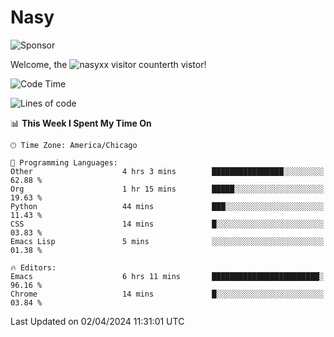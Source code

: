 # Nasy

<!--
<p align="center">
<img height="200" src="https://github-readme-stats.vercel.app/api?username=nasyxx&count_private=true&show_icons=true&theme=dracula&include_all_commits=true"/>
<img height="200" src="https://github-readme-stats.vercel.app/api/top-langs/?username=nasyxx&theme=dracula&hide=html,jupyter+notebook&count_private=true&show_icons=true"/>
</p>

  
----------------
-->

![Sponsor](https://img.shields.io/static/v1.svg?label=Sponsor&message=%E2%9D%A4&logo=GitHub&style=flat&color=pink)
 
Welcome, the ![nasyxx visitor counter](https://count.getloli.com/get/@nasyxx?theme=rule34)th vistor!
 
<!--START_SECTION:waka-->
![Code Time](http://img.shields.io/badge/Code%20Time-4%2C370%20hrs%205%20mins-blue)

![Lines of code](https://img.shields.io/badge/From%20Hello%20World%20I%27ve%20Written-6.3%20million%20lines%20of%20code-blue)

📊 **This Week I Spent My Time On** 

```text
🕑︎ Time Zone: America/Chicago

💬 Programming Languages: 
Other                    4 hrs 3 mins        ████████████████░░░░░░░░░   62.88 % 
Org                      1 hr 15 mins        █████░░░░░░░░░░░░░░░░░░░░   19.63 % 
Python                   44 mins             ███░░░░░░░░░░░░░░░░░░░░░░   11.43 % 
CSS                      14 mins             █░░░░░░░░░░░░░░░░░░░░░░░░   03.83 % 
Emacs Lisp               5 mins              ░░░░░░░░░░░░░░░░░░░░░░░░░   01.38 % 

🔥 Editors: 
Emacs                    6 hrs 11 mins       ████████████████████████░   96.16 % 
Chrome                   14 mins             █░░░░░░░░░░░░░░░░░░░░░░░░   03.84 % 
```


 Last Updated on 02/04/2024 11:31:01 UTC
<!--END_SECTION:waka-->

<!-- ![visitors](https://visitor-badge.laobi.icu/badge?page_id=nasyxx.nasyxx) -->
